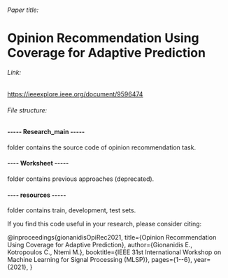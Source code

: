 ###### Paper title:
# Opinion Recommendation Using Coverage for Adaptive Prediction

###### Link:
https://ieeexplore.ieee.org/document/9596474

###### File structure:
#### ----- Research_main -----
folder contains the source code of opinion recommendation task.

#### ---- Worksheet -----
folder contains previous approaches (deprecated).

#### ---- resources -----
folder contains train, development, test sets.



If you find this code useful in your research, please consider citing:

@inproceedings{gionanidisOpiRec2021,
  title={Opinion Recommendation Using Coverage for Adaptive Prediction},
  author={Gionanidis E., Kotropoulos C., Ntemi M.},
  booktitle={IEEE 31st International Workshop on Machine Learning for Signal Processing (MLSP)},
  pages={1--6},
  year={2021},
}
